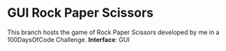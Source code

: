 # GUI Rock Paper Scissors
This branch hosts the game of Rock Paper Scissors developed by me in a 100DaysOfCode Challenge.
**Interface**: GUI
